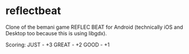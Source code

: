 # reflectbeat

Clone of the bemani game REFLEC BEAT for Android (technically iOS and Desktop too because this is using libgdx).

Scoring:
JUST  - +3
GREAT - +2
GOOD  - +1
